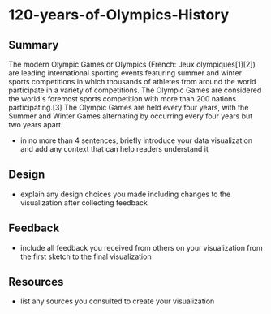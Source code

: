 # 120-years-of-Olympics-History

## Summary
The modern Olympic Games or Olympics (French: Jeux olympiques[1][2]) are leading international sporting events featuring summer and winter sports competitions in which thousands of athletes from around the world participate in a variety of competitions. The Olympic Games are considered the world's foremost sports competition with more than 200 nations participating.[3] The Olympic Games are held every four years, with the Summer and Winter Games alternating by occurring every four years but two years apart.
- in no more than 4 sentences, briefly introduce your data visualization and add any context that can help readers understand it

## Design 
- explain any design choices you made including changes to the visualization after collecting feedback

## Feedback
- include all feedback you received from others on your visualization from the first sketch to the final visualization

## Resources 
- list any sources you consulted to create your visualization
